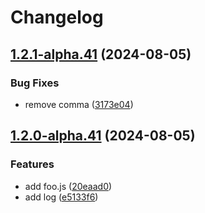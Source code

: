# Changelog

## [1.2.1-alpha.41](https://github.com/tkrs/release-test/compare/v1.2.0-alpha.41...v1.2.1-alpha.41) (2024-08-05)


### Bug Fixes

* remove comma ([3173e04](https://github.com/tkrs/release-test/commit/3173e04b6c421345f9f8038ffa48ddeef93711f0))

## [1.2.0-alpha.41](https://github.com/tkrs/release-test/compare/v1.1.1-alpha.41...v1.2.0-alpha.41) (2024-08-05)


### Features

* add foo.js ([20eaad0](https://github.com/tkrs/release-test/commit/20eaad0139acfeff111b0ed45457d123ed9158af))
* add log ([e5133f6](https://github.com/tkrs/release-test/commit/e5133f63ca28a70cf596465eb92da43f1d09e8ad))
